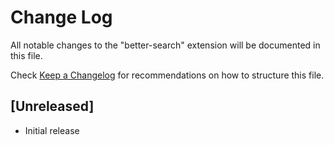 # Change Log

All notable changes to the "better-search" extension will be documented in this file.

Check [Keep a Changelog](http://keepachangelog.com/) for recommendations on how to structure this file.

## [Unreleased]

- Initial release